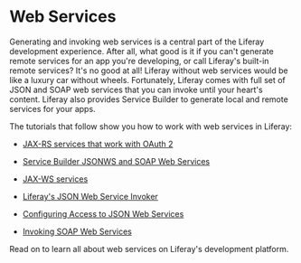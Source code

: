 # Web Services [](id=web-services)

Generating and invoking web services is a central part of the Liferay 
development experience. After all, what good is it if you can't generate remote 
services for an app you're developing, or call Liferay's built-in remote 
services? It's no good at all! Liferay without web services would be like a 
luxury car without wheels. Fortunately, Liferay comes with full set of JSON and 
SOAP web services that you can invoke until your heart's content. Liferay also 
provides Service Builder to generate local and remote services for your apps. 

The tutorials that follow show you how to work with web services in Liferay:

- [JAX-RS services that work with OAuth 2](/develop/tutorials/-/knowledge_base/7-1/jax-rs)

- [Service Builder JSONWS and SOAP Web Services](/develop/tutorials/-/knowledge_base/7-1/service-builder-web-services)

- [JAX-WS services](/develop/tutorials/-/knowledge_base/7-1/jax-ws)

- [Liferay's JSON Web Service Invoker](/develop/tutorials/-/knowledge_base/7-1/json-web-services-invoker)

- [Configuring Access to JSON Web Services](/develop/tutorials/-/knowledge_base/7-1/configuring-json-web-services)

- [Invoking SOAP Web Services](/develop/tutorials/-/knowledge_base/7-1/soap-web-services)

Read on to learn all about web services on Liferay's development platform. 
